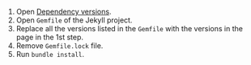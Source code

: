 1. Open [Dependency versions](https://pages.github.com/versions/).
2. Open `Gemfile` of the Jekyll project.
3. Replace all the versions listed in the `Gemfile` with the versions in the page in the 1st step.
4. Remove `Gemfile.lock` file.
5. Run `bundle install`.